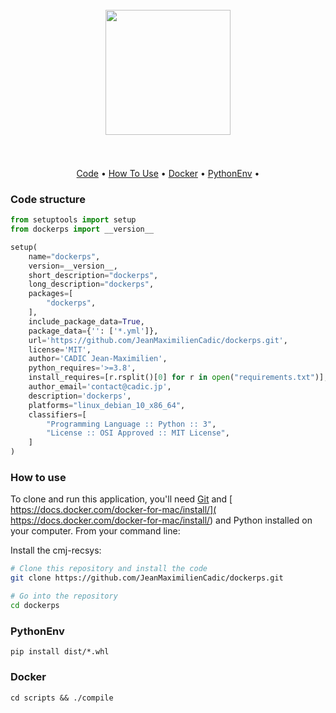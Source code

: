 
<h1 align="center">
  <br>
  <a href="https://drive.google.com/uc?id=1eU3omWjiGGhvEEaTmDqh2kkhLPKlcgu1"><img src="https://drive.google.com/uc?1eU3omWjiGGhvEEaTmDqh2kkhLPKlcgu1" alt="" width="200"></a>
  <br>
  <br>
</h1>

<p align="center">
  <a href="#code-structure">Code</a> •
  <a href="#how-to-use">How To Use</a> •
  <a href="#docker">Docker</a> •
  <a href="#PythonEnv">PythonEnv</a> •

[comment]: <> (  <a href="#notebook">Notebook </a> •)
</p>

### Code structure
```python
from setuptools import setup
from dockerps import __version__

setup(
    name="dockerps",
    version=__version__,
    short_description="dockerps",
    long_description="dockerps",
    packages=[
        "dockerps",
    ],
    include_package_data=True,
    package_data={'': ['*.yml']},
    url='https://github.com/JeanMaximilienCadic/dockerps.git',
    license='MIT',
    author='CADIC Jean-Maximilien',
    python_requires='>=3.8',
    install_requires=[r.rsplit()[0] for r in open("requirements.txt")],
    author_email='contact@cadic.jp',
    description='dockerps',
    platforms="linux_debian_10_x86_64",
    classifiers=[
        "Programming Language :: Python :: 3",
        "License :: OSI Approved :: MIT License",
    ]
)

```

### How to use
To clone and run this application, you'll need [Git](https://git-scm.com) and [ https://docs.docker.com/docker-for-mac/install/]( https://docs.docker.com/docker-for-mac/install/) and Python installed on your computer. 
From your command line:

Install the cmj-recsys:
```bash
# Clone this repository and install the code
git clone https://github.com/JeanMaximilienCadic/dockerps.git

# Go into the repository
cd dockerps
```


### PythonEnv
```
pip install dist/*.whl
``` 

### Docker
```shell
cd scripts && ./compile
```
